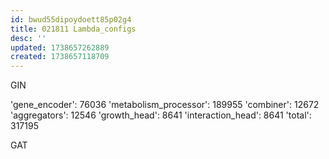 ```yaml
---
id: bwud55dipoydoett85p02g4
title: 021811 Lambda_configs
desc: ''
updated: 1738657262889
created: 1738657118709
---
```

GIN

'gene_encoder': 76036
'metabolism_processor': 189955
'combiner': 12672
'aggregators': 12546
'growth_head': 8641
'interaction_head': 8641
'total': 317195

GAT

